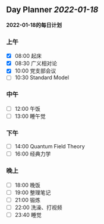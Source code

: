 ## Day Planner *2022-01-18*
**2022-01-18的每日计划**

### 上午
- [x] 08:00 起床
- [x] 08:30 广义相对论
- [x] 10:00 党支部会议
- [ ] 10:30 Standard Model

### 中午
- [ ] 12:00 午饭
- [ ] 13:00 睡午觉

### 下午
- [ ] 14:00 Quantum Field Theory
- [ ] 16:00 经典力学

### 晚上
- [ ] 18:00 晚饭
- [ ] 19:00 整理笔记
- [ ] 21:00 锻炼
- [ ] 22:00 洗澡、打视频
- [ ] 23:40 睡觉